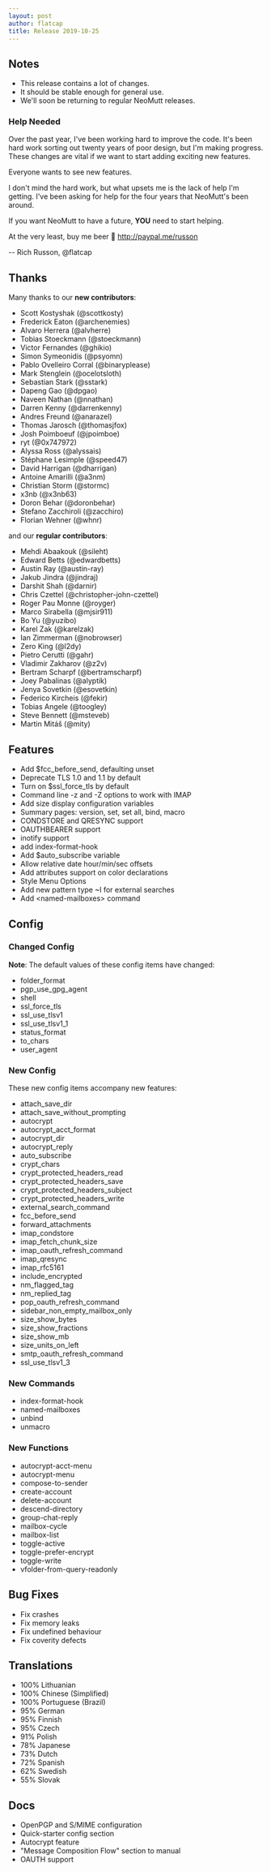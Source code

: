 ```yaml
---
layout: post
author: flatcap
title: Release 2019-10-25
---
```


## Notes

- This release contains a lot of changes.
- It should be stable enough for general use.
- We'll soon be returning to regular NeoMutt releases.

### Help Needed

Over the past year, I've been working hard to improve the code.
It's been hard work sorting out twenty years of poor design, but I'm making progress.
These changes are vital if we want to start adding exciting new features.

Everyone wants to see new features.

I don't mind the hard work, but what upsets me is the lack of help I'm getting.
I've been asking for help for the four years that NeoMutt's been around.

If you want NeoMutt to have a future, **YOU** need to start helping.

At the very least, buy me beer :beer: http://paypal.me/russon

-- Rich Russon, @flatcap

## Thanks

Many thanks to our **new contributors**:

- Scott Kostyshak (@scottkosty)
- Frederick Eaton (@archenemies)
- Alvaro Herrera (@alvherre)
- Tobias Stoeckmann (@stoeckmann)
- Victor Fernandes (@ghikio)
- Simon Symeonidis (@psyomn)
- Pablo Ovelleiro Corral (@binaryplease)
- Mark Stenglein (@ocelotsloth)
- Sebastian Stark (@sstark)
- Dapeng Gao (@dpgao)
- Naveen Nathan (@nnathan)
- Darren Kenny (@darrenkenny)
- Andres Freund (@anarazel)
- Thomas Jarosch (@thomasjfox)
- Josh Poimboeuf (@jpoimboe)
- ryt (@0x747972)
- Alyssa Ross (@alyssais)
- Stéphane Lesimple (@speed47)
- David Harrigan (@dharrigan)
- Antoine Amarilli (@a3nm)
- Christian Storm (@stormc)
- x3nb (@x3nb63)
- Doron Behar (@doronbehar)
- Stefano Zacchiroli (@zacchiro)
- Florian Wehner (@whnr)

and our **regular contributors**:

- Mehdi Abaakouk (@sileht)
- Edward Betts (@edwardbetts)
- Austin Ray (@austin-ray)
- Jakub Jindra (@jindraj)
- Darshit Shah (@darnir)
- Chris Czettel (@christopher-john-czettel)
- Roger Pau Monne (@royger)
- Marco Sirabella (@mjsir911)
- Bo Yu (@yuzibo)
- Karel Zak (@karelzak)
- Ian Zimmerman (@nobrowser)
- Zero King (@l2dy)
- Pietro Cerutti (@gahr)
- Vladimir Zakharov (@z2v)
- Bertram Scharpf (@bertramscharpf)
- Joey Pabalinas (@alyptik)
- Jenya Sovetkin (@esovetkin)
- Federico Kircheis (@fekir)
- Tobias Angele (@toogley)
- Steve Bennett (@msteveb)
- Martin Mitáš (@mity)

## Features

- Add $fcc_before_send, defaulting unset
- Deprecate TLS 1.0 and 1.1 by default
- Turn on $ssl_force_tls by default
- Command line -z and -Z options to work with IMAP
- Add size display configuration variables
- Summary pages: version, set, set all, bind, macro
- CONDSTORE and QRESYNC support
- OAUTHBEARER support
- inotify support
- add index-format-hook
- Add $auto_subscribe variable
- Allow relative date hour/min/sec offsets
- Add attributes support on color declarations
- Style Menu Options
- Add new pattern type ~I for external searches
- Add \<named-mailboxes\> command

## Config

### Changed Config

**Note**: The default values of these config items have changed:

- folder_format
- pgp_use_gpg_agent
- shell
- ssl_force_tls
- ssl_use_tlsv1
- ssl_use_tlsv1_1
- status_format
- to_chars
- user_agent

### New Config

These new config items accompany new features:

- attach_save_dir
- attach_save_without_prompting
- autocrypt
- autocrypt_acct_format
- autocrypt_dir
- autocrypt_reply
- auto_subscribe
- crypt_chars
- crypt_protected_headers_read
- crypt_protected_headers_save
- crypt_protected_headers_subject
- crypt_protected_headers_write
- external_search_command
- fcc_before_send
- forward_attachments
- imap_condstore
- imap_fetch_chunk_size
- imap_oauth_refresh_command
- imap_qresync
- imap_rfc5161
- include_encrypted
- nm_flagged_tag
- nm_replied_tag
- pop_oauth_refresh_command
- sidebar_non_empty_mailbox_only
- size_show_bytes
- size_show_fractions
- size_show_mb
- size_units_on_left
- smtp_oauth_refresh_command
- ssl_use_tlsv1_3

### New Commands

- index-format-hook
- named-mailboxes
- unbind
- unmacro

### New Functions

- autocrypt-acct-menu
- autocrypt-menu
- compose-to-sender
- create-account
- delete-account
- descend-directory
- group-chat-reply
- mailbox-cycle
- mailbox-list
- toggle-active
- toggle-prefer-encrypt
- toggle-write
- vfolder-from-query-readonly

## Bug Fixes

- Fix crashes
- Fix memory leaks
- Fix undefined behaviour
- Fix coverity defects

## Translations

- 100% Lithuanian
- 100% Chinese (Simplified)
- 100% Portuguese (Brazil)
-  95% German
-  95% Finnish
-  95% Czech
-  91% Polish
-  78% Japanese
-  73% Dutch
-  72% Spanish
-  62% Swedish
-  55% Slovak

## Docs

- OpenPGP and S/MIME configuration
- Quick-starter config section
- Autocrypt feature
- "Message Composition Flow" section to manual
- OAUTH support
